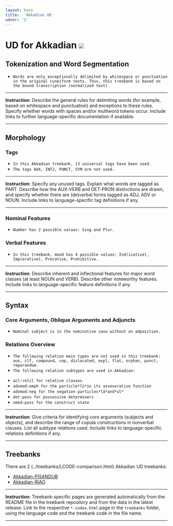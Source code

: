 ```yaml
---
layout: base
title:  'Akkadian UD'
udver: '2'
---
```


# UD for Akkadian <span class="flagspan"><img class="flag" src="../../flags/svg/IQ.svg" /></span>

## Tokenization and Word Segmentation

* `Words are only exceptionally delimited by whitespace or punctuation in the original cuneiform texts. Thus, this treebank is based on the bound transcription (normalized text)`

---
**Instruction**: Describe the general rules for delimiting words (for example, based on whitespace and punctuation) and exceptions to these rules. Specify whether words with spaces and/or multiword tokens occur. Include links to further language-specific documentation if available.

---

## Morphology

### Tags

* `In this Akkadian treebank, 13 universal tags have been used.` 
* `The tags AUX, INTJ, PUNCT, SYM are not used.`
---
**Instruction**: Specify any unused tags. Explain what words are tagged as PART. Describe how the AUX-VERB and DET-PRON distinctions are drawn, and specify whether there are (de)verbal forms tagged as ADJ, ADV or NOUN. Include links to language-specific tag definitions if any.

---

### Nominal Features

* `Number has 2 possible values: Sing and Plur.`

### Verbal Features

* `In this treebank, mood has 4 possible values: Ind(icative), Imp(erative), Precative, Prohibitive.`
---
**Instruction**: Describe inherent and inflectional features for major word classes (at least NOUN and VERB). Describe other noteworthy features. Include links to language-specific feature definitions if any.

---

## Syntax

### Core Arguments, Oblique Arguments and Adjuncts
* `Nominal subject is in the nominative case without an adposition.`

### Relations Overview
* `The following relation main types are not used in this treebank: aux, clf, compound, cop, dislocated, expl, flat, orphan, punct, reparandum.`
* `The following relation subtypes are used in Akkadian:`
- `acl:relcl for relative clauses`
- `advmod:emph for the particle*lū*in its asseverative function`
- `advmod:neg for the negation particles*lā*and*ul*`
- `det:poss for possessive determiners`
- `nmod:poss for the construct state`
---
**Instruction**: Give criteria for identifying core arguments (subjects and objects), and describe the range of copula constructions in nonverbal clauses. List all subtype relations used. Include links to language-specific relations definitions if any.

---

## Treebanks

There are 2 (../treebanks/LCODE-comparison.html) Akkadian UD treebanks:

  * [Akkadian-PISANDUB](../treebanks/LCODE_a/index.html)
  * [Akkadian-RIAO](../treebanks/LCODE_b/index.html)

---
**Instruction**: Treebank-specific pages are generated automatically from the README file in the treebank repository and
from the data in the latest release. Link to the respective `*-index.html` page in the `treebanks` folder, using the language code
and the treebank code in the file name.

---

